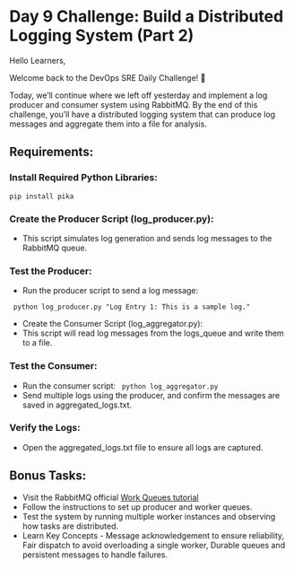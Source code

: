 # Day 9 Challenge: Build a Distributed Logging System (Part 2)

Hello Learners,

Welcome back to the DevOps SRE Daily Challenge! 🎉

Today, we’ll continue where we left off yesterday and implement a log producer and consumer system using RabbitMQ. 
By the end of this challenge, you’ll have a distributed logging system that can produce log messages and aggregate them into a file for analysis.

## Requirements:
### Install Required Python Libraries:
``` pip install pika ```

### Create the Producer Script (log_producer.py):
- This script simulates log generation and sends log messages to the RabbitMQ queue.

### Test the Producer:

- Run the producer script to send a log message:

``` python log_producer.py "Log Entry 1: This is a sample log."```

- Create the Consumer Script (log_aggregator.py):
- This script will read log messages from the logs_queue and write them to a file. 

### Test the Consumer:
- Run the consumer script:
``` python log_aggregator.py```
- Send multiple logs using the producer, and confirm the messages are saved in aggregated_logs.txt.

### Verify the Logs:
- Open the aggregated_logs.txt file to ensure all logs are captured.

## Bonus Tasks:
- Visit the RabbitMQ official [Work Queues tutorial ](https://www.rabbitmq.com/tutorials/tutorial-one-python)
- Follow the instructions to set up producer and worker queues.
- Test the system by running multiple worker instances and observing how tasks are distributed.
- Learn Key Concepts - Message acknowledgement to ensure reliability, Fair dispatch to avoid overloading a single worker, Durable queues and persistent messages to handle failures.

